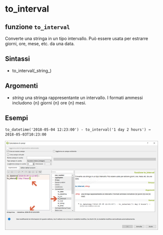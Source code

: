 # to\_interval

## funzione `to_interval`

Converte una stringa in un tipo intervallo. Può essere usata per estrarre giorni, ore, mese, etc. da una data.

## Sintassi

* to_interval\(\_string_\)

## Argomenti

* _string_ una stringa rappresentante un intervallo. I formati ammessi includono {n} giorni {n} ore {n} mesi.

## Esempi

```text
to_datetime('2018-05-04 12:23:00') - to_interval('1 day 2 hours') → 2018-05-03T10:23:00
```

![](../../../.gitbook/assets/to_interval1.png)

